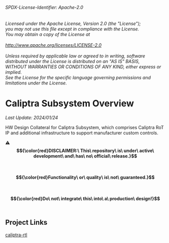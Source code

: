 _*SPDX-License-Identifier: Apache-2.0<BR>
<BR>
<BR>
Licensed under the Apache License, Version 2.0 (the "License");<BR>
you may not use this file except in compliance with the License.<BR>
You may obtain a copy of the License at<BR>
<BR>
http://www.apache.org/licenses/LICENSE-2.0 <BR>
<BR>
Unless required by applicable law or agreed to in writing, software<BR>
distributed under the License is distributed on an "AS IS" BASIS,<BR>
WITHOUT WARRANTIES OR CONDITIONS OF ANY KIND, either express or implied.<BR>
See the License for the specific language governing permissions and<BR>
limitations under the License.*_<BR>

# Caliptra Subsystem Overview
_*Last Update: 2024/01/24*_

HW Design Collateral for Caliptra Subsystem, which comprises Caliptra RoT IP and additional infrastructure to support manufacturer custom controls.

:warning:**$${\color{red}DISCLAIMER:\ This\ repository\ is\ under\ active\ development\ and\ has\ no\ official\ release.}$$**<br>
&nbsp;&nbsp;&nbsp;&nbsp;&nbsp;&nbsp;&nbsp;&nbsp;&nbsp;&nbsp;&nbsp;&nbsp;&nbsp;&nbsp;**$${\color{red}Functionality\ or\ quality\ is\ not\ guaranteed.}$$**<br>
&nbsp;&nbsp;&nbsp;&nbsp;&nbsp;&nbsp;&nbsp;&nbsp;&nbsp;&nbsp;&nbsp;&nbsp;&nbsp;&nbsp;**$${\color{red}Do\ not\ integrate\ this\ into\ a\ production\ design!}$$**<br>

## Project Links
[caliptra-rtl](https://github.com/chipsalliance/caliptra-rtl)
